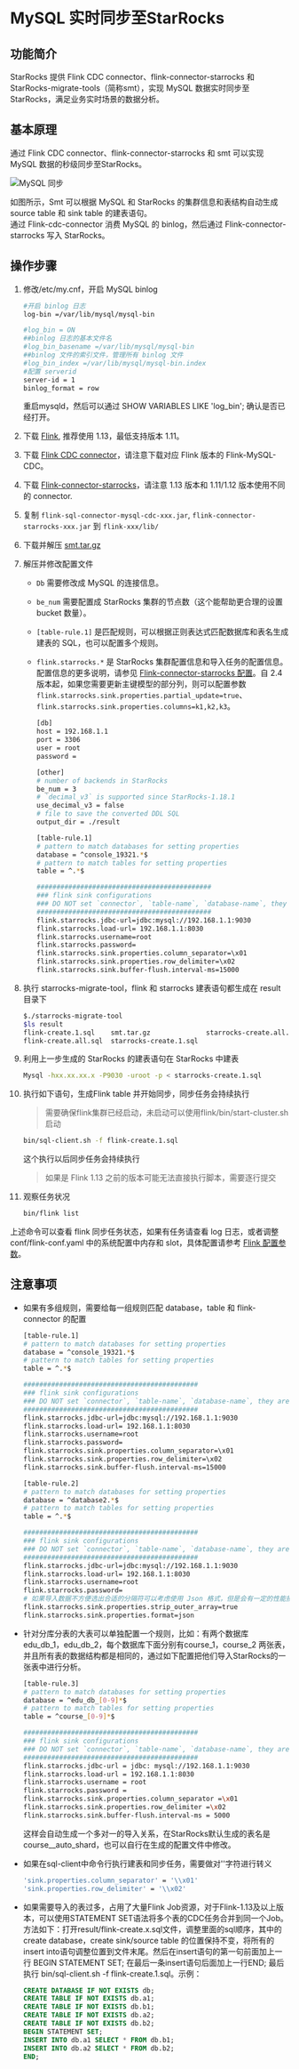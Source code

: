 # MySQL 实时同步至StarRocks

## 功能简介

StarRocks 提供 Flink CDC connector、flink-connector-starrocks 和 StarRocks-migrate-tools（简称smt），实现 MySQL 数据实时同步至 StarRocks，满足业务实时场景的数据分析。

## 基本原理

通过 Flink CDC connector、flink-connector-starrocks 和 smt 可以实现 MySQL 数据的秒级同步至StarRocks。

![MySQL 同步](../assets/4.9.2.png)

如图所示，Smt 可以根据 MySQL 和 StarRocks 的集群信息和表结构自动生成 source table 和 sink table 的建表语句。  
通过 Flink-cdc-connector 消费 MySQL 的 binlog，然后通过 Flink-connector-starrocks 写入 StarRocks。

## 操作步骤

1. 修改/etc/my.cnf，开启 MySQL binlog
  
    ``` bash
    #开启 binlog 日志
    log-bin =/var/lib/mysql/mysql-bin

    #log_bin = ON
    ##binlog 日志的基本文件名
    #log_bin_basename =/var/lib/mysql/mysql-bin
    ##binlog 文件的索引文件，管理所有 binlog 文件
    #log_bin_index =/var/lib/mysql/mysql-bin.index
    #配置 serverid
    server-id = 1
    binlog_format = row
    ```
  
    重启mysqld，然后可以通过 SHOW VARIABLES LIKE 'log_bin'; 确认是否已经打开。

2. 下载 [Flink](https://flink.apache.org/downloads.html), 推荐使用 1.13，最低支持版本 1.11。
3. 下载 [Flink CDC connector](https://github.com/ververica/flink-cdc-connectors/releases)，请注意下载对应 Flink 版本的 Flink-MySQL-CDC。
4. 下载 [Flink-connector-starrocks](https://github.com/StarRocks/flink-connector-starrocks)，请注意 1.13 版本和 1.11/1.12 版本使用不同的 connector.
5. 复制 `flink-sql-connector-mysql-cdc-xxx.jar`, `flink-connector-starrocks-xxx.jar` 到 `flink-xxx/lib/`
6. 下载并解压 [smt.tar.gz](https://www.starrocks.com/zh-CN/download/community)
7. 解压并修改配置文件
    * `Db` 需要修改成 MySQL 的连接信息。  
    * `be_num` 需要配置成 StarRocks 集群的节点数（这个能帮助更合理的设置 bucket 数量）。  
    * `[table-rule.1]` 是匹配规则，可以根据正则表达式匹配数据库和表名生成建表的 SQL，也可以配置多个规则。  
    * `flink.starrocks.*` 是 StarRocks 集群配置信息和导入任务的配置信息。配置信息的更多说明，请参见 [Flink-connector-starrocks 配置](../loading/Flink-connector-starrocks.md)。自 2.4 版本起，如果您需要更新主键模型的部分列，则可以配置参数 `flink.starrocks.sink.properties.partial_update=true`、`flink.starrocks.sink.properties.columns=k1,k2,k3`。
  
        ```bash
        [db]
        host = 192.168.1.1
        port = 3306
        user = root
        password =  

        [other]
        # number of backends in StarRocks
        be_num = 3
        # `decimal_v3` is supported since StarRocks-1.18.1
        use_decimal_v3 = false
        # file to save the converted DDL SQL
        output_dir = ./result
        
        [table-rule.1]
        # pattern to match databases for setting properties
        database = ^console_19321.*$
        # pattern to match tables for setting properties
        table = ^.*$

        ############################################
        ### flink sink configurations
        ### DO NOT set `connector`, `table-name`, `database-name`, they are auto-generated
        ############################################
        flink.starrocks.jdbc-url=jdbc:mysql://192.168.1.1:9030
        flink.starrocks.load-url= 192.168.1.1:8030
        flink.starrocks.username=root
        flink.starrocks.password=
        flink.starrocks.sink.properties.column_separator=\x01
        flink.starrocks.sink.properties.row_delimiter=\x02
        flink.starrocks.sink.buffer-flush.interval-ms=15000
        ```

8. 执行 starrocks-migrate-tool，flink 和 starrocks 建表语句都生成在 result 目录下

    ```bash
    $./starrocks-migrate-tool
    $ls result
    flink-create.1.sql    smt.tar.gz              starrocks-create.all.sql
    flink-create.all.sql  starrocks-create.1.sql
    ```

9. 利用上一步生成的 StarRocks 的建表语句在 StarRocks 中建表

    ```bash
    Mysql -hxx.xx.xx.x -P9030 -uroot -p < starrocks-create.1.sql
    ```

10. 执行如下语句，生成Flink table 并开始同步，同步任务会持续执行

    > 需要确保flink集群已经启动，未启动可以使用flink/bin/start-cluster.sh启动

    ```bash
    bin/sql-client.sh -f flink-create.1.sql
    ```

    这个执行以后同步任务会持续执行
    > 如果是 Flink 1.13 之前的版本可能无法直接执行脚本，需要逐行提交

11. 观察任务状况
  
    ```bash
    bin/flink list 
    ```

  上述命令可以查看 flink 同步任务状态，如果有任务请查看 log 日志，或者调整 conf/flink-conf.yaml 中的系统配置中内存和 slot，具体配置请参考 [Flink 配置参数](https://nightlies.apache.org/flink/flink-docs-master/zh/docs/deployment/config/)。

## 注意事项

* 如果有多组规则，需要给每一组规则匹配 database，table 和 flink-connector 的配置

    ```bash
    [table-rule.1]
    # pattern to match databases for setting properties
    database = ^console_19321.*$
    # pattern to match tables for setting properties
    table = ^.*$

    ############################################
    ### flink sink configurations
    ### DO NOT set `connector`, `table-name`, `database-name`, they are auto-generated
    ############################################
    flink.starrocks.jdbc-url=jdbc:mysql://192.168.1.1:9030
    flink.starrocks.load-url= 192.168.1.1:8030
    flink.starrocks.username=root
    flink.starrocks.password=
    flink.starrocks.sink.properties.column_separator=\x01
    flink.starrocks.sink.properties.row_delimiter=\x02
    flink.starrocks.sink.buffer-flush.interval-ms=15000

    [table-rule.2]
    # pattern to match databases for setting properties
    database = ^database2.*$
    # pattern to match tables for setting properties
    table = ^.*$

    ############################################
    ### flink sink configurations
    ### DO NOT set `connector`, `table-name`, `database-name`, they are auto-generated
    ############################################
    flink.starrocks.jdbc-url=jdbc:mysql://192.168.1.1:9030
    flink.starrocks.load-url= 192.168.1.1:8030
    flink.starrocks.username=root
    flink.starrocks.password=
    # 如果导入数据不方便选出合适的分隔符可以考虑使用 Json 格式，但是会有一定的性能损失, 使用方法：用以下参数替换 flink.starrocks.sink.properties.column_separator 和 flink.starrocks.sink.properties.row_delimiter 参数
    flink.starrocks.sink.properties.strip_outer_array=true
    flink.starrocks.sink.properties.format=json
    ```

* 针对分库分表的大表可以单独配置一个规则，比如：有两个数据库 edu_db_1，edu_db_2，每个数据库下面分别有course_1，course_2 两张表，并且所有表的数据结构都是相同的，通过如下配置把他们导入StarRocks的一张表中进行分析。

    ``` bash
    [table-rule.3]
    # pattern to match databases for setting properties
    database = ^edu_db_[0-9]*$
    # pattern to match tables for setting properties
    table = ^course_[0-9]*$

    ############################################
    ### flink sink configurations
    ### DO NOT set `connector`, `table-name`, `database-name`, they are auto-generated
    ############################################
    flink.starrocks.jdbc-url = jdbc: mysql://192.168.1.1:9030
    flink.starrocks.load-url = 192.168.1.1:8030
    flink.starrocks.username = root
    flink.starrocks.password =
    flink.starrocks.sink.properties.column_separator =\x01
    flink.starrocks.sink.properties.row_delimiter =\x02
    flink.starrocks.sink.buffer-flush.interval-ms = 5000
    ```

    这样会自动生成一个多对一的导入关系，在StarRocks默认生成的表名是 course__auto_shard，也可以自行在生成的配置文件中修改。

* 如果在sql-client中命令行执行建表和同步任务，需要做对'\'字符进行转义

    ``` bash
    'sink.properties.column_separator' = '\\x01'
    'sink.properties.row_delimiter' = '\\x02'  
    ```

* 如果需要导入的表过多，占用了大量Flink Job资源，对于Flink-1.13及以上版本，可以使用STATEMENT SET语法将多个表的CDC任务合并到同一个Job。方法如下：打开result/flink-create.x.sql文件，调整里面的sql顺序，其中的create database，create sink/source table 的位置保持不变，将所有的insert into语句调整位置到文件末尾。然后在insert语句的第一句前面加上一行  BEGIN STATEMENT SET;  在最后一条insert语句后面加上一行END;  最后执行 bin/sql-client.sh -f flink-create.1.sql。示例：

    ``` sql
    CREATE DATABASE IF NOT EXISTS db;
    CREATE TABLE IF NOT EXISTS db.a1;
    CREATE TABLE IF NOT EXISTS db.b1;
    CREATE TABLE IF NOT EXISTS db.a2;
    CREATE TABLE IF NOT EXISTS db.b2;
    BEGIN STATEMENT SET;
    INSERT INTO db.a1 SELECT * FROM db.b1;
    INSERT INTO db.a2 SELECT * FROM db.b2;
    END; 
    ```
